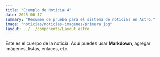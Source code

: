 ```yaml
---
title: "Ejemplo de Noticia 4"
date: 2025-06-17
summary: "Resumen de prueba para el sistema de noticias en Astro."
image: "noticias/noticias-imagenes/primera.jpg" 
layout: ../../components/Layout.astro
---
```


Este es el cuerpo de la noticia. Aquí puedes usar **Markdown**, agregar imágenes, listas, enlaces, etc.
